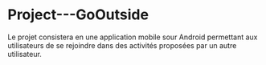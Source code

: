 # Project---GoOutside

Le projet consistera en une application mobile sour Android permettant aux utilisateurs de se rejoindre dans des activités proposées par un autre utilisateur.

